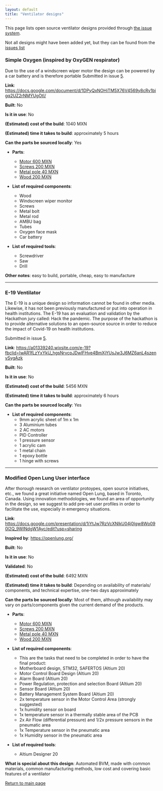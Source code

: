 ```yaml
---
layout: default
title: "Ventilator designs"
---
```


This page lists open source ventilator designs provided through [the issue system](https://github.com/harmittaa/imandst-hackathon-ventilator-docs/issues/3).

Not all designs might have been added yet, but they can be found from the [issues list](https://github.com/harmittaa/imandst-hackathon-ventilator-docs/issues)

### Simple Oxygen (inspired by OxyGEN respirator)
Due to the use of a windscreen wiper motor the design can be powered by a car battery and is therefore portable
Submitted in issue [5](https://github.com/harmittaa/imandst-hackathon-ventilator-docs/issues/5).


__Link__: https://docs.google.com/document/d/1DPyQxNOHiTM5X76V4569y8cRv1bigq2UZ2rNMYUgOtI/

__Built__: No

__Is it in use__: No

__(Estimated) cost of the build__: 1040 MXN

__(Estimated) time it takes to build__: approximately 5 hours

__Can the parts be sourced locally__: Yes

* __Parts__:
    * [Motor 600 MXN](https://www.amazon.com/Windshield-Wrangler-1987-95-227137-56030005/dp/B00VVFLGK6?ref_=s9_apbd_omwf_hd_bw_b140EP&pf_rd_r=RE8YT501W953B9KHEVSE&pf_rd_p=f50709af-ce9f-51ad-abb9-5296e5b1b83e&pf_rd_s=merchandised-search-10&pf_rd_t=BROWSE&pf_rd_i=15730541)
    * [Screws 200 MXN](https://www.alibaba.com/product-detail/stainless-steel-phillips-flat-head-self_62424237666.html?spm=a2700.galleryofferlist.0.0.2d3eff01vL0O18&s=p&bypass=true)
    * [Metal pole 40 MXN](https://www.amazon.de/-/en/dp/B07BTXY2TT/ref=twister_B07BV33RMQ?_encoding=UTF8&psc=1)
    * [Wood 200 MXN](https://www.homedepot.com.mx/materiales-de-construccion/madera-dimensionada/madera-dimensionada-11143-5/madera-1era-msd-1x10x8-439971)

* **List of required components**:
    * Wood
    * Windscreen wiper monitor
    * Screws
    * Metal bolt
    * Metal rod
    * AMBU bag
    * Tubes
    * Oxygen face mask
    * Car battery

* **List of required tools**:
    * Screwdriver
    * Saw
    * Drill

**Other notes**: easy to build, portable, cheap, easy to manufacture

___

### E-19 Ventilator
The E-19 is a unique design so information cannot be found in other media. Likewise, it has not been previously manufactured or put into operation in health institutions. The E-19 has an evaluation and validation by the Hackathon jury called: Hack the pandemic. The purpose of the hackathon is to provide alternative solutions to an open-source source in order to reduce the impact of Covid-19 on health institutions.

Submitted in issue [5](https://github.com/harmittaa/imandst-hackathon-ventilator-docs/issues/7).


__Link__: https://a01339240.wixsite.com/e-19?fbclid=IwAR1fLzYxYkU_hgsNrvcpJDwlFHve4BmXjYUsJw3J6MZ6anL4szenvSygAzk

__Built__: No

__Is it in use__: No

__(Estimated) cost of the build__: 5456 MXN

__(Estimated) time it takes to build__: approximately 6 hours

__Can the parts be sourced locally__: Yes

* **List of required components**:
    * 9mm acrylic sheet of 1m x 1m
    * 3 Aluminium tubes
    * 2 AC motors
    * PID Controller
    * 1 pressure sensor
    * 1 acrylic cam
    * 1 metal chain
    * 1 epoxy bottle
    * 1 hinge with screws

___


### Modified Open Lung User interface
After thorough research on ventilator protoypes, open source initiatives, etc., we found a great initiative named Open Lung, based in Toronto, Canada. Using innovation methodologies, we found an area of opportunity in the design, so we suggest to add pre-set user profiles in order to facilitate the use, especially in emergency situations.

__Link__: https://docs.google.com/presentation/d/1iYtJw7RzVcXNlkU04j0Igw8Wo090l2Q_9WlNdgW1Ayc/edit?usp=sharing

__Inspired by__: https://openlung.org/

__Built__: No

__Is it in use__: No

__Validated__: No

__(Estimated) cost of the build__: 6492 MXN

__(Estimated) time it takes to build__: Depending on availability of materials/ components, and technical expertise, one-two days approximately

__Can the parts be sourced locally__: Most of them, although availability may vary on parts/components given the current demand of the products.

* __Parts__:
    * [Motor 600 MXN](https://www.amazon.com/Windshield-Wrangler-1987-95-227137-56030005/dp/B00VVFLGK6?ref_=s9_apbd_omwf_hd_bw_b140EP&pf_rd_r=RE8YT501W953B9KHEVSE&pf_rd_p=f50709af-ce9f-51ad-abb9-5296e5b1b83e&pf_rd_s=merchandised-search-10&pf_rd_t=BROWSE&pf_rd_i=15730541)
    * [Screws 200 MXN](https://www.alibaba.com/product-detail/stainless-steel-phillips-flat-head-self_62424237666.html?spm=a2700.galleryofferlist.0.0.2d3eff01vL0O18&s=p&bypass=true)
    * [Metal pole 40 MXN](https://www.amazon.de/-/en/dp/B07BTXY2TT/ref=twister_B07BV33RMQ?_encoding=UTF8&psc=1)
    * [Wood 200 MXN](https://www.homedepot.com.mx/materiales-de-construccion/madera-dimensionada/madera-dimensionada-11143-5/madera-1era-msd-1x10x8-439971)

* **List of required components**:
    * This are the tasks that need to be completed in order to have the final product:
    * Motherboard design, STM32, SAFERTOS (Altium 20)
    * Motor Control Board Design (Altium 20)
    * Alarm Board (Altium 20)
    * Power Regulation, protection and selection Board (Altium 20)
    * Sensor Board (Altium 20)
    * Battery Management System Board (Altium 20)
    * 2x temperature sensor in the Motor Control Area (strongly suggested)
    * 1x humidity sensor on board
    * 1x temperature sensor in a thermally stable area of the PCB
    * 2x Air Flow (differential pressure) and 1/2x pressure sensors in the pneumatic area
    * 1x Temperature sensor in the pneumatic area
    * 1x Humidity sensor in the pneumatic area


* **List of required tools**:
    * Altium Designer 20

**What is special about this design**: Automated BVM, made with common materials, common manufacturing methods, low cost and covering basic features of a ventilator


[Return to main page](./)
